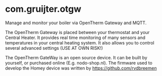 # com.gruijter.otgw

Manage and monitor your boiler via OpenTherm Gateway and MQTT.

The OpenTherm Gateway is placed between your thermostat and your Central Heater.
It provides real time monitoring of many sensors and temperatures in your central heating system.
It also allows you to control several advanced settings (USE AT OWN RISK!)

The OpenTherm GateWay is an open source device. It can be built by yourself, or purchased online (E.g. nodo-shop.nl).
The firmware used to develop the Homey device was written by https://github.com/rvdbreemen